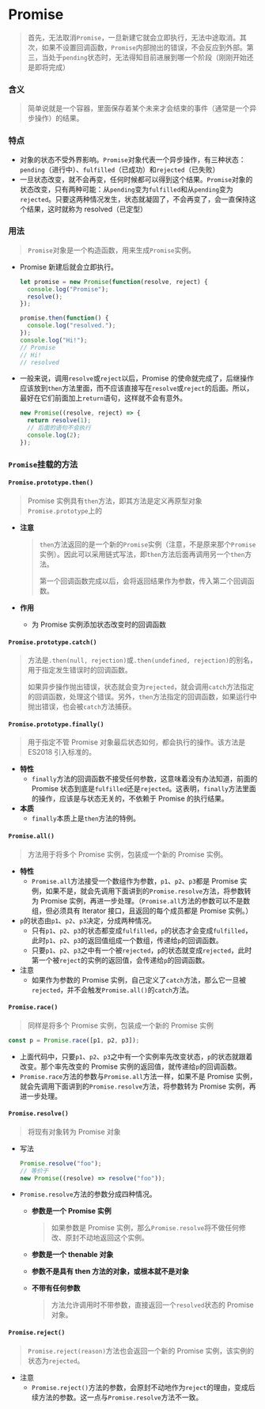 # Promise

> 首先，无法取消`Promise`，一旦新建它就会立即执行，无法中途取消。其次，如果不设置回调函数，`Promise`内部抛出的错误，不会反应到外部。第三，当处于`pending`状态时，无法得知目前进展到哪一个阶段（刚刚开始还是即将完成）

### 含义

> 简单说就是一个容器，里面保存着某个未来才会结束的事件（通常是一个异步操作）的结果。

### 特点

- 对象的状态不受外界影响。`Promise`对象代表一个异步操作，有三种状态：`pending`（进行中）、`fulfilled`（已成功）和`rejected`（已失败）
- 一旦状态改变，就不会再变，任何时候都可以得到这个结果。`Promise`对象的状态改变，只有两种可能：从`pending`变为`fulfilled`和从`pending`变为`rejected`。只要这两种情况发生，状态就凝固了，不会再变了，会一直保持这个结果，这时就称为 resolved（已定型）

### 用法

> `Promise`对象是一个构造函数，用来生成`Promise`实例。

- Promise 新建后就会立即执行。

  ```javascript
  let promise = new Promise(function(resolve, reject) {
    console.log("Promise");
    resolve();
  });

  promise.then(function() {
    console.log("resolved.");
  });
  console.log("Hi!");
  // Promise
  // Hi!
  // resolved
  ```

- 一般来说，调用`resolve`或`reject`以后，Promise 的使命就完成了，后继操作应该放到`then`方法里面，而不应该直接写在`resolve`或`reject`的后面。所以，最好在它们前面加上`return`语句，这样就不会有意外。

  ```javascript
  new Promise((resolve, reject) => {
    return resolve(1);
    // 后面的语句不会执行
    console.log(2);
  });
  ```

### `Promise`挂载的方法

#### `Promise.prototype.then()`

> Promise 实例具有`then`方法，即其方法是定义再原型对象`Promise.prototype`上的

- **注意**

  > `then`方法返回的是一个新的`Promise`实例（注意，不是原来那个`Promise`实例）。因此可以采用链式写法，即`then`方法后面再调用另一个`then`方法。
  >
  > 第一个回调函数完成以后，会将返回结果作为参数，传入第二个回调函数。

- **作用**
  - 为 Promise 实例添加状态改变时的回调函数

#### `Promise.prototype.catch()`

> 方法是`.then(null, rejection)`或`.then(undefined, rejection)`的别名，用于指定发生错误时的回调函数。
>
> 如果异步操作抛出错误，状态就会变为`rejected`，就会调用`catch`方法指定的回调函数，处理这个错误。另外，`then`方法指定的回调函数，如果运行中抛出错误，也会被`catch`方法捕获。

#### `Promise.prototype.finally()`

> 用于指定不管 Promise 对象最后状态如何，都会执行的操作。该方法是 ES2018 引入标准的。

- **特性**
  - `finally`方法的回调函数不接受任何参数，这意味着没有办法知道，前面的 Promise 状态到底是`fulfilled`还是`rejected`。这表明，`finally`方法里面的操作，应该是与状态无关的，不依赖于 Promise 的执行结果。
- **本质**
  - `finally`本质上是`then`方法的特例。

#### `Promise.all()`

> 方法用于将多个 Promise 实例，包装成一个新的 Promise 实例。

- **特性**
  - `Promise.all`方法接受一个数组作为参数，`p1`、`p2`、`p3`都是 Promise 实例，如果不是，就会先调用下面讲到的`Promise.resolve`方法，将参数转为 Promise 实例，再进一步处理。（`Promise.all`方法的参数可以不是数组，但必须具有 Iterator 接口，且返回的每个成员都是 Promise 实例。）
- `p`的状态由`p1`、`p2`、`p3`决定，分成两种情况。
  - 只有`p1`、`p2`、`p3`的状态都变成`fulfilled`，`p`的状态才会变成`fulfilled`，此时`p1`、`p2`、`p3`的返回值组成一个数组，传递给`p`的回调函数。
  - 只要`p1`、`p2`、`p3`之中有一个被`rejected`，`p`的状态就变成`rejected`，此时第一个被`reject`的实例的返回值，会传递给`p`的回调函数。
- 注意
  - 如果作为参数的 Promise 实例，自己定义了`catch`方法，那么它一旦被`rejected`，并不会触发`Promise.all()`的`catch`方法。

#### `Promise.race()`

> 同样是将多个 Promise 实例，包装成一个新的 Promise 实例

```javascript
const p = Promise.race([p1, p2, p3]);
```

- 上面代码中，只要`p1`、`p2`、`p3`之中有一个实例率先改变状态，`p`的状态就跟着改变。那个率先改变的 Promise 实例的返回值，就传递给`p`的回调函数。
- `Promise.race`方法的参数与`Promise.all`方法一样，如果不是 Promise 实例，就会先调用下面讲到的`Promise.resolve`方法，将参数转为 Promise 实例，再进一步处理。

#### `Promise.resolve()`

> 将现有对象转为 Promise 对象

- 写法

  ```javascript
  Promise.resolve("foo");
  // 等价于
  new Promise((resolve) => resolve("foo"));
  ```

- `Promise.resolve`方法的参数分成四种情况。

  - **参数是一个 Promise 实例**

    > 如果参数是 Promise 实例，那么`Promise.resolve`将不做任何修改、原封不动地返回这个实例。

  - **参数是一个 thenable 对象**

  - **参数不是具有 then 方法的对象，或根本就不是对象**

  - **不带有任何参数**

    > 方法允许调用时不带参数，直接返回一个`resolved`状态的 Promise 对象。

#### `Promise.reject()`

> `Promise.reject(reason)`方法也会返回一个新的 Promise 实例，该实例的状态为`rejected`。

- 注意
  - `Promise.reject()`方法的参数，会原封不动地作为`reject`的理由，变成后续方法的参数。这一点与`Promise.resolve`方法不一致。
